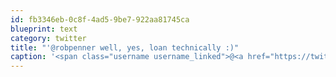 ```yaml
---
id: fb3346eb-0c8f-4ad5-9be7-922aa81745ca
blueprint: text
category: twitter
title: "'@robpenner well, yes, loan technically :)"
caption: '<span class="username username_linked">@<a href="https://twitter.com/robpenner" title="Robert Penner">robpenner</a></span> well, yes, loan technically :)'
---
```

